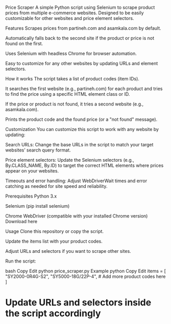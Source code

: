 Price Scraper
A simple Python script using Selenium to scrape product prices from multiple e-commerce websites.
Designed to be easily customizable for other websites and price element selectors.

Features
Scrapes prices from partineh.com and asamkala.com by default.

Automatically falls back to the second site if the product or price is not found on the first.

Uses Selenium with headless Chrome for browser automation.

Easy to customize for any other websites by updating URLs and element selectors.

How it works
The script takes a list of product codes (item IDs).

It searches the first website (e.g., partineh.com) for each product and tries to find the price using a specific HTML element class or ID.

If the price or product is not found, it tries a second website (e.g., asamkala.com).

Prints the product code and the found price (or a "not found" message).

Customization
You can customize this script to work with any website by updating:

Search URLs: Change the base URLs in the script to match your target websites’ search query format.

Price element selectors: Update the Selenium selectors (e.g., By.CLASS_NAME, By.ID) to target the correct HTML elements where prices appear on your websites.

Timeouts and error handling: Adjust WebDriverWait times and error catching as needed for site speed and reliability.

Prerequisites
Python 3.x

Selenium (pip install selenium)

Chrome WebDriver (compatible with your installed Chrome version)
Download here

Usage
Clone this repository or copy the script.

Update the items list with your product codes.

Adjust URLs and selectors if you want to scrape other sites.

Run the script:

bash
Copy
Edit
python price_scraper.py
Example
python
Copy
Edit
items = [
    "SY2000-0R4G-S2",
    "SY5000-18G/22P-4",
    # Add more product codes here
]

# Update URLs and selectors inside the script accordingly
